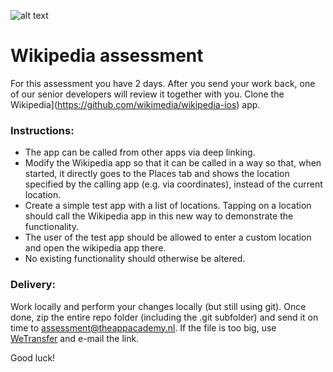 ![alt text](https://i.imgur.com/IrpJNEc.png)

# Wikipedia assessment 

For this assessment you have 2 days. After you send your work back, one of our senior developers will review it together with you. 
Clone the Wikipedia](https://github.com/wikimedia/wikipedia-ios) app.


### Instructions:
* The app can be called from other apps via deep linking.
* Modify the Wikipedia app so that it can be called in a way so that, when started, it directly goes to the Places tab and shows the location specified by the calling app (e.g. via coordinates), instead of the current location.
* Create a simple test app with a list of locations. Tapping on a location should call the Wikipedia app in this new way to demonstrate the functionality. 
* The user of the test app should be allowed to enter a custom location and open the wikipedia app there.
* No existing functionality should otherwise be altered. 

### Delivery:

Work locally and perform your changes locally (but still using git). Once done, zip the entire repo folder (including the .git subfolder) and send it on time to assessment@theappacademy.nl. If the file is too big, use [WeTransfer](https://wetransfer.com/) and e-mail the link.

Good luck! 
